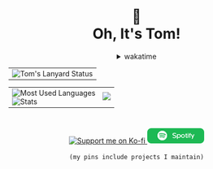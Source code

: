 <div align="center">
  <h1>👀<br>Oh, It's Tom!</h1>

  <details>
  <summary>wakatime</summary>

  <!--START_SECTION:waka-->

```lua
From: 28 August 2023 - To: 16 September 2023

Total Time: 14 hrs 34 mins

JavaScript     7 hrs 30 mins   >>>>>>>>>>>--------------   45.86 %
SCSS           3 hrs 57 mins   >>>>>>-------------------   24.17 %
Other          1 hr 48 mins    >>>----------------------   11.07 %
CSS            1 hr 35 mins    >>-----------------------   09.67 %
Text           40 mins         >------------------------   04.08 %
JSON           15 mins         -------------------------   01.61 %
INI            13 mins         -------------------------   01.38 %
XML            8 mins          -------------------------   00.88 %
TypeScript     5 mins          -------------------------   00.55 %
Markdown       2 mins          -------------------------   00.29 %
```

<!--END_SECTION:waka-->
  
  </details>
    
  <table>
    <tr>
      <td>
        <img src="https://lanyard.kyrie25.me/api/788746150828179456?bg=transparent&gradient=DD6387-DD6387&waveSpotifyColor=DD6387&waveColor=DD6387" alt="Tom's Lanyard Status">
      </td>
    </tr>
  </table>
  
  <table>
    <tr>
      <td>
        <img src="https://github-readme-stats.vercel.app/api/top-langs/?username=OhItsTom&layout=compact&theme=transparent&text_color=cdd6f4&hide_border=true&icon_color=cba6f7&title_color=94e2d5&langs_count=8" alt="Most Used Languages">
        <br>
        <img src="https://github-readme-stats.vercel.app/api?username=OhItsTom&show_icons=true&theme=transparent&text_color=cdd6f4&icon_color=cba6f7&title_color=94e2d5&hide_border=true&rank_icon=percentile" alt="Stats">
      </td>
      <td>
        <img src="https://spotify-github-profile.vercel.app/api/view?uid=mrcool06&cover_image=true&theme=default&show_offline=false&background_color=transparent&text_color=cdd6f4&icon_color=cba6f7&title_color=94e2d5&interchange=true&bar_color_cover=true" style="height: 380px;" /> 
      </td>
    </tr>
  </table>
  
  <h1></h1>
  
  <a href="https://ko-fi.com/M4M0MRES5">
    <img src="https://ko-fi.com/img/githubbutton_sm.svg" alt="Support me on Ko-fi">
  </a>
  <a href="https://open.spotify.com/user/mrcool06">
    <img src="/spotify.png" alt="My Spotify Profile">
  </a>

  `(my pins include projects I maintain)`

</div>

<!--  <img src="https://github-readme-stats.vercel.app/api/wakatime?username=OhItsTom&layout=compact&bg_color=1e1e2e&text_color=cdd6f4&icon_color=cba6f7&title_color=94e2d5&hide_border=true"/> -->
